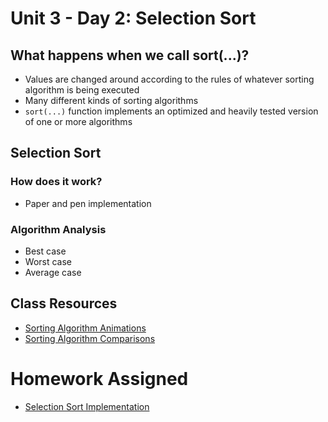 # Unit 3 - Day 2: Selection Sort

## What happens when we call sort(...)?
  * Values are changed around according to the rules of whatever sorting algorithm is being executed
  * Many different kinds of sorting algorithms
  * `sort(...)` function implements an optimized and heavily tested version of one or more algorithms

## Selection Sort

### How does it work?
  * Paper and pen implementation

### Algorithm Analysis
  * Best case
  * Worst case
  * Average case

## Class Resources
  * [Sorting Algorithm Animations](https://www.toptal.com/developers/sorting-algorithms)
  * [Sorting Algorithm Comparisons](https://www.cs.usfca.edu/~galles/visualization/ComparisonSort.html)

# Homework Assigned
  * [Selection Sort Implementation](homework2.md)
